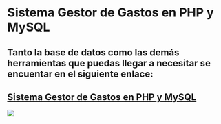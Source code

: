 # Sistema Gestor de Gastos en PHP y MySQL
## Tanto la base de datos como las demás herramientas que puedas llegar a necesitar se encuentar en el siguiente enlace:
## <a href="https://www.configuroweb.com/sistema-gestor-de-gastos-en-php-y-mysql/">Sistema Gestor de Gastos en PHP y MySQL</a>
<img src="https://i0.wp.com/www.configuroweb.com/wp-content/uploads/2024/08/Sistema-Gestor-de-Gastos-en-PHP-y-MySQL.jpg?w=960&ssl=1" />
